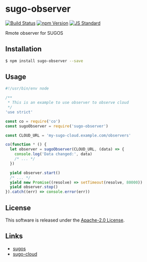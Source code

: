 sugo-observer
==========

<!---
This file is generated by ape-tmpl. Do not update manually.
--->

<!-- Badge Start -->
<a name="badges"></a>

[![Build Status][bd_travis_com_shield_url]][bd_travis_com_url]
[![npm Version][bd_npm_shield_url]][bd_npm_url]
[![JS Standard][bd_standard_shield_url]][bd_standard_url]

[bd_repo_url]: https://github.com/realglobe-Inc/sugo-observer
[bd_travis_url]: http://travis-ci.org/realglobe-Inc/sugo-observer
[bd_travis_shield_url]: http://img.shields.io/travis/realglobe-Inc/sugo-observer.svg?style=flat
[bd_travis_com_url]: http://travis-ci.com/realglobe-Inc/sugo-observer
[bd_travis_com_shield_url]: https://api.travis-ci.com/realglobe-Inc/sugo-observer.svg?token=aeFzCpBZebyaRijpCFmm
[bd_license_url]: https://github.com/realglobe-Inc/sugo-observer/blob/master/LICENSE
[bd_codeclimate_url]: http://codeclimate.com/github/realglobe-Inc/sugo-observer
[bd_codeclimate_shield_url]: http://img.shields.io/codeclimate/github/realglobe-Inc/sugo-observer.svg?style=flat
[bd_codeclimate_coverage_shield_url]: http://img.shields.io/codeclimate/coverage/github/realglobe-Inc/sugo-observer.svg?style=flat
[bd_gemnasium_url]: https://gemnasium.com/realglobe-Inc/sugo-observer
[bd_gemnasium_shield_url]: https://gemnasium.com/realglobe-Inc/sugo-observer.svg
[bd_npm_url]: http://www.npmjs.org/package/sugo-observer
[bd_npm_shield_url]: http://img.shields.io/npm/v/sugo-observer.svg?style=flat
[bd_standard_url]: http://standardjs.com/
[bd_standard_shield_url]: https://img.shields.io/badge/code%20style-standard-brightgreen.svg

<!-- Badge End -->


<!-- Description Start -->
<a name="description"></a>

Rmote observer for SUGOS

<!-- Description End -->


<!-- Overview Start -->
<a name="overview"></a>



<!-- Overview End -->


<!-- Sections Start -->
<a name="sections"></a>

<!-- Section from "doc/guides/01.Installation.md.hbs" Start -->

<a name="section-doc-guides-01-installation-md"></a>
Installation
-----

```bash
$ npm install sugo-observer --save
```


<!-- Section from "doc/guides/01.Installation.md.hbs" End -->

<!-- Section from "doc/guides/02.Usage.md.hbs" Start -->

<a name="section-doc-guides-02-usage-md"></a>
Usage
---------

```javascript
#!/usr/bin/env node

/**
 * This is an example to use observer to observe cloud
 */
'use strict'

const co = require('co')
const sugoObserver = require('sugo-observer')

const CLOUD_URL = 'my-sugo-cloud.example.com/observers'

co(function * () {
  let observer = sugoObserver(CLOUD_URL, (data) => {
    console.log('Data changed:', data)
    /* ... */
  })

  yield observer.start()
  /* ... */
  yield new Promise((resolve) => setTimeout(resolve, 80000))
  yield observer.stop()
}).catch((err) => console.error(err))


```


<!-- Section from "doc/guides/02.Usage.md.hbs" End -->


<!-- Sections Start -->


<!-- LICENSE Start -->
<a name="license"></a>

License
-------
This software is released under the [Apache-2.0 License](https://github.com/realglobe-Inc/sugo-observer/blob/master/LICENSE).

<!-- LICENSE End -->


<!-- Links Start -->
<a name="links"></a>

Links
------

+ [sugos](https://github.com/realglobe-Inc/sugos)
+ [sugo-cloud](https://github.com/realglobe-Inc/sugo-cloud)

<!-- Links End -->
